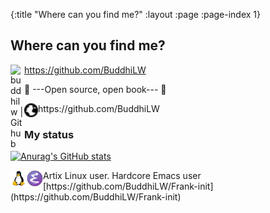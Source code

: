 {:title "Where can you find me?"
 :layout :page
 :page-index 1}

## Where can you find me?

<img align="left" alt="buddhilw | Github" width="22px" src="https://cdn.jsdelivr.net/npm/simple-icons@v4/icons/github.svg"/>

https://github.com/BuddhiLW

📖 ---Open source, open book--- 📖

<img align="left" alt="buddhilw.com" width="22" height="22" src="https://raw.githubusercontent.com/iconic/open-iconic/master/svg/globe.svg"/>
https://github.com/BuddhiLW

### My status

[![Anurag's GitHub stats](https://github-readme-stats.vercel.app/api?username=BuddhiLW)](https://github.com/anuraghazra/github-readme-stats)

<img align="left" alt="GNU/Linux" width="26" src="https://raw.githubusercontent.com/github/explore/80688e429a7d4ef2fca1e82350fe8e3517d3494d/topics/linux/linux.png" />
Artix Linux user.

<img align="left" alt="Emacs" width="26" src="https://raw.githubusercontent.com/github/explore/80688e429a7d4ef2fca1e82350fe8e3517d3494d/topics/emacs/emacs.png" />
Hardcore Emacs user
[https://github.com/BuddhiLW/Frank-init](https://github.com/BuddhiLW/Frank-init)
